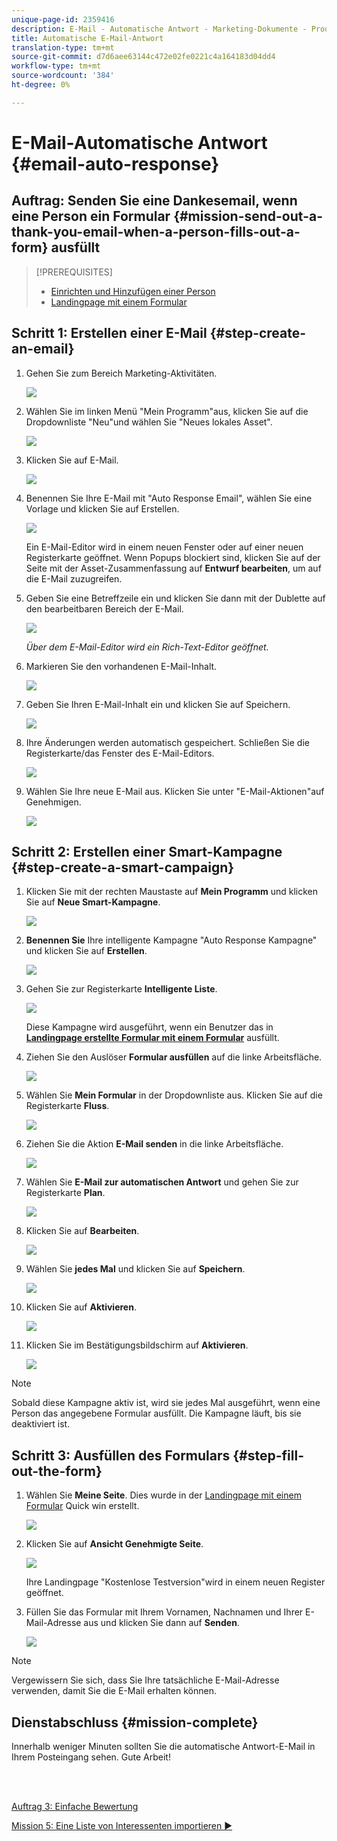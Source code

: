 ```yaml
---
unique-page-id: 2359416
description: E-Mail - Automatische Antwort - Marketing-Dokumente - Produktdokumentation
title: Automatische E-Mail-Antwort
translation-type: tm+mt
source-git-commit: d7d6aee63144c472e02fe0221c4a164183d04dd4
workflow-type: tm+mt
source-wordcount: '384'
ht-degree: 0%

---
```



# E-Mail-Automatische Antwort {#email-auto-response}

## Auftrag: Senden Sie eine Dankesemail, wenn eine Person ein Formular {#mission-send-out-a-thank-you-email-when-a-person-fills-out-a-form} ausfüllt

>[!PREREQUISITES]
>
>* [Einrichten und Hinzufügen einer Person](/help/marketo/getting-started/quick-wins/get-set-up-and-add-a-person.md)
>* [Landingpage mit einem Formular](/help/marketo/getting-started/quick-wins/landing-page-with-a-form.md)


## Schritt 1: Erstellen einer E-Mail {#step-create-an-email}

1. Gehen Sie zum Bereich Marketing-Aktivitäten.

   ![](assets/one-2.png)

1. Wählen Sie im linken Menü &quot;Mein Programm&quot;aus, klicken Sie auf die Dropdownliste &quot;Neu&quot;und wählen Sie &quot;Neues lokales Asset&quot;.

   ![](assets/two-3.png)

1. Klicken Sie auf E-Mail.

   ![](assets/three-2.png)

1. Benennen Sie Ihre E-Mail mit &quot;Auto Response Email&quot;, wählen Sie eine Vorlage und klicken Sie auf Erstellen.

   ![](assets/four-1.png)

   Ein E-Mail-Editor wird in einem neuen Fenster oder auf einer neuen Registerkarte geöffnet. Wenn Popups blockiert sind, klicken Sie auf der Seite mit der Asset-Zusammenfassung auf **Entwurf bearbeiten**, um auf die E-Mail zuzugreifen.

1. Geben Sie eine Betreffzeile ein und klicken Sie dann mit der Dublette auf den bearbeitbaren Bereich der E-Mail.

   ![](assets/five-2.png)

   _Über dem E-Mail-Editor wird ein Rich-Text-Editor geöffnet._

1. Markieren Sie den vorhandenen E-Mail-Inhalt.

   ![](assets/six-2.png)

1. Geben Sie Ihren E-Mail-Inhalt ein und klicken Sie auf Speichern.

   ![](assets/seven-2.png)

1. Ihre Änderungen werden automatisch gespeichert. Schließen Sie die Registerkarte/das Fenster des E-Mail-Editors.

   ![](assets/eight-1.png)

1. Wählen Sie Ihre neue E-Mail aus. Klicken Sie unter &quot;E-Mail-Aktionen&quot;auf Genehmigen.

   ![](assets/image2014-9-24-11-3a55-3a16.png)

## Schritt 2: Erstellen einer Smart-Kampagne {#step-create-a-smart-campaign}

1. Klicken Sie mit der rechten Maustaste auf **Mein Programm** und klicken Sie auf **Neue Smart-Kampagne**.

   ![](assets/image2014-9-24-11-3a56-3a13.png)

1. **Benennen Sie** Ihre intelligente Kampagne &quot;Auto Response Kampagne&quot; und klicken Sie auf  **Erstellen**.

   ![](assets/image2014-9-24-11-3a56-3a25.png)

1. Gehen Sie zur Registerkarte **Intelligente Liste**.

   ![](assets/image2014-9-24-11-3a56-3a38.png)

   Diese Kampagne wird ausgeführt, wenn ein Benutzer das in [**Landingpage erstellte Formular mit einem Formular**](/help/marketo/getting-started/quick-wins/landing-page-with-a-form.md) ausfüllt.

1. Ziehen Sie den Auslöser **Formular ausfüllen** auf die linke Arbeitsfläche.

   ![](assets/image2014-9-24-11-3a57-3a18.png)

1. Wählen Sie **Mein Formular** in der Dropdownliste aus. Klicken Sie auf die Registerkarte **Fluss**.

   ![](assets/image2014-9-24-11-3a57-3a29.png)

1. Ziehen Sie die Aktion **E-Mail senden** in die linke Arbeitsfläche.

   ![](assets/image2014-9-24-11-3a57-3a41.png)

1. Wählen Sie **E-Mail zur automatischen Antwort** und gehen Sie zur Registerkarte **Plan**.

   ![](assets/image2014-9-24-11-3a57-3a53.png)

1. Klicken Sie auf **Bearbeiten**.

   ![](assets/8.png)

1. Wählen Sie **jedes Mal** und klicken Sie auf **Speichern**.

   ![](assets/9.png)

1. Klicken Sie auf **Aktivieren**.

   ![](assets/10.png)

1. Klicken Sie im Bestätigungsbildschirm auf **Aktivieren**.

   ![](assets/11.png)

>[!NOTE]
>
>Sobald diese Kampagne aktiv ist, wird sie jedes Mal ausgeführt, wenn eine Person das angegebene Formular ausfüllt. Die Kampagne läuft, bis sie deaktiviert ist.

## Schritt 3: Ausfüllen des Formulars {#step-fill-out-the-form}

1. Wählen Sie **Meine Seite**. Dies wurde in der [Landingpage mit einem Formular](/help/marketo/getting-started/quick-wins/landing-page-with-a-form.md) Quick win erstellt.

   ![](assets/image2014-9-24-12-3a0-3a8.png)

1. Klicken Sie auf **Ansicht Genehmigte Seite**.

   ![](assets/image2014-9-24-12-3a0-3a18.png)

   Ihre Landingpage &quot;Kostenlose Testversion&quot;wird in einem neuen Register geöffnet.

1. Füllen Sie das Formular mit Ihrem Vornamen, Nachnamen und Ihrer E-Mail-Adresse aus und klicken Sie dann auf **Senden**.

   ![](assets/image2014-9-24-12-3a0-3a28.png)

>[!NOTE]
>
>Vergewissern Sie sich, dass Sie Ihre tatsächliche E-Mail-Adresse verwenden, damit Sie die E-Mail erhalten können.

## Dienstabschluss {#mission-complete}

Innerhalb weniger Minuten sollten Sie die automatische Antwort-E-Mail in Ihrem Posteingang sehen. Gute Arbeit!

<br> 

[Auftrag 3: Einfache Bewertung](/help/marketo/getting-started/quick-wins/simple-scoring.md)

[Mission 5: Eine Liste von Interessenten importieren ►](/help/marketo/getting-started/quick-wins/import-a-list-of-people.md)
